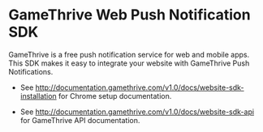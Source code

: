 GameThrive Web Push Notification SDK
====================================

GameThrive is a free push notification service for web and mobile apps. This SDK makes it easy to integrate your website with GameThrive Push Notifications.

- See http://documentation.gamethrive.com/v1.0/docs/website-sdk-installation for Chrome setup documentation.

- See http://documentation.gamethrive.com/v1.0/docs/website-sdk-api for GameThrive API documentation.